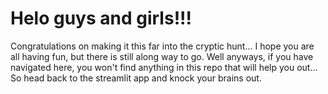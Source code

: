 # **Helo guys and girls!!!**

Congratulations on making it this far into the cryptic hunt... I hope you are all having fun, but there is still along way to go. Well anyways, if you have navigated here, you won't find anything in this repo that will help you out...
So head back to the streamlit app and knock your brains out.
